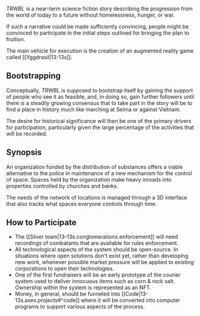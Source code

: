 
_TRWBL_ is a near-term science fiction story describing the progression from the world of today to a future without homelessness, hunger, or war.

If such a narrative could be made sufficiently convincing, people might be convinced to participate in the initial steps outlined for bringing the plan to fruition.

The main vehicle for execution is the creation of an augmented reality game called [[Yggdrasil|13-13s]].

## Bootstrapping

Conceptually, _TRWBL_ is supposed to bootstrap itself by gaining the support of people who see it as feasible, and, in doing so, gain further followers until there is a steadily growing consensus that to take part in the story will be to find a place in history much like marching at Selma or against Vietnam.

The desire for historical significance will then be one of the primary drivers for participation, particularly given the large percentage of the activities that will be recorded.

## Synopsis

An organization funded by the distribution of substances offers a viable alternative to the police in maintenance of a new mechanism for the control of space. Spaces held by the organization make heavy inroads into properties controlled by churches and banks.

The needs of the network of locations is managed through a 3D interface that also tracks what spaces everyone controls through time.

## How to Participate

* The [[Silver team|13-13s.conglomerations.enforcement]] will need recordings of combatants that are available for rules enforcement.
* All technological aspects of the system should be open-source. In situations where open solutions don't exist yet, rather than developing new work, whenever possible market pressure will be applied to existing corporations to open their technologies.
* One of the first fundraisers will be an early prototype of the courier system used to deliver innocuous items such as corn & rock salt. Ownership within the system is represented as an NFT.
* Money, in general, should be funneled into [[Code|13-13s.axes.projects#^code]] where it will be converted into computer programs to support various aspects of the process.
